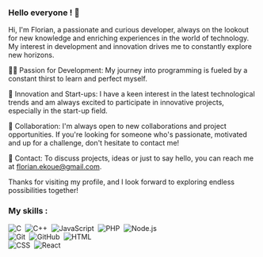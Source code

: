### Hello everyone !  👋

Hi, I'm Florian, a passionate and curious developer, always on the lookout for new knowledge and enriching experiences in the world of technology. My interest in development and innovation drives me to constantly explore new horizons.

👨‍💻 Passion for Development: My journey into programming is fueled by a constant thirst to learn and perfect myself.

🚀 Innovation and Start-ups: I have a keen interest in the latest technological trends and am always excited to participate in innovative projects, especially in the start-up field.

🤝 Collaboration: I'm always open to new collaborations and project opportunities. If you're looking for someone who's passionate, motivated and up for a challenge, don't hesitate to contact me!

📩 Contact: To discuss projects, ideas or just to say hello, you can reach me at florian.ekoue@gmail.com.

Thanks for visiting my profile, and I look forward to exploring endless possibilities together!

### My skills :

![C](https://img.shields.io/badge/-C-555?style=flat&logo=C)&nbsp; ![C++](https://img.shields.io/badge/-C++-555?style=flat&logo=C)&nbsp; ![JavaScript](https://img.shields.io/badge/-JavaScript-555?style=flat&logo=javascript)&nbsp;  ![PHP](https://img.shields.io/badge/-PHP-555?style=flat&logo=PHP)&nbsp; ![Node.js](https://img.shields.io/badge/-Node.js-555?style=flat&logo=node.js)&nbsp; </br>
![Git](https://img.shields.io/badge/-Git-555?style=flat&logo=git)&nbsp; ![GitHub](https://img.shields.io/badge/-GitHub-555?style=flat&logo=github)&nbsp; ![HTML](https://img.shields.io/badge/-HTML-555?style=flat&logo=html5)&nbsp; </br>
![CSS](https://img.shields.io/badge/-CSS-555?style=flat&logo=CSS3)&nbsp; ![React](https://img.shields.io/badge/-React-555?style=flat&logo=react)&nbsp; 

<!--
**florian38/florian38** is a ✨ _special_ ✨ repository because its `README.md` (this file) appears on your GitHub profile.

Here are some ideas to get you started:

- 🔭 I’m currently working on ...
- 🌱 I’m currently learning ...
- 👯 I’m looking to collaborate on ...
- 🤔 I’m looking for help with ...
- 💬 Ask me about ...
- 📫 How to reach me: ...
- 😄 Pronouns: ...
- ⚡ Fun fact: ...
-->
